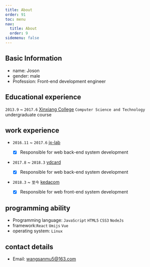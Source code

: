 ```yaml
---
title: About
order: 91
toc: menu
nav:
  title: About
  order: 9
sidemenu: false
---
```


## Basic Information

- name: Joson
- gender: male
- Profession: Front-end development engineer

## Educational experience

`2013.9` ~ `2017.6` [Xinxiang College](https://www.xxu.edu.cn/) `Computer Science and Technology` undergraduate course

## work experience

- `2016.11` ~ `2017.6` [jx-lab](https://www.jx-lab.com/)

  - [x] Responsible for web back-end system development

- `2017.8` ~ `2018.3` [ydcard](http://www.ydcard.com/)

  - [x] Responsible for web back-end system development

- `2018.3` ~ `至今` [kedacom](https://www.kedacom.com/cn)
  - [x] Responsible for web front-end system development

## programming ability

- Programming language: `JavaScript` `HTML5` `CSS3` `NodeJs`
- framework:`React` `Umijs` `Vue`
- operating system: `Linux`

## contact details

- Email: wangsanmu5@163.com
